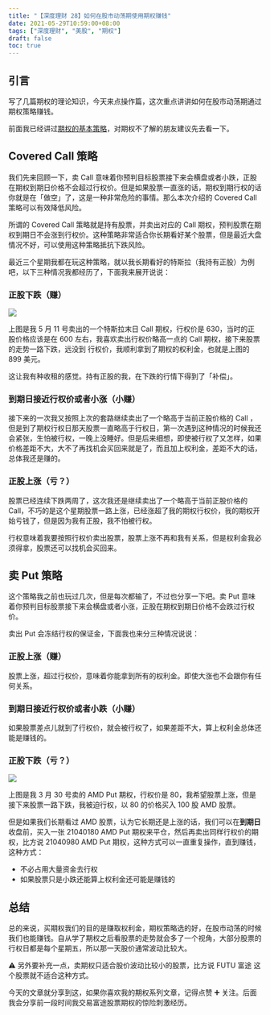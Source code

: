 ```yaml
---
title: "【深度理财 28】如何在股市动荡期使用期权赚钱"
date: 2021-05-29T10:59:00+08:00
tags: ["深度理财", "美股", "期权"]
draft: false
toc: true
---
```


## 引言

写了几篇期权的理论知识，今天来点操作篇，这次重点讲讲如何在股市动荡期通过期权策略赚钱。

前面我已经讲过[期权的基本策略](https://blog.forecho.com/financedeep-24.html)，对期权不了解的朋友建议先去看一下。

<!--more-->

## Covered Call 策略

我们先来回顾一下，卖 Call 意味着你预判目标股票接下来会横盘或者小跌，正股在期权到期日价格不会超过行权价。但是如果股票一直涨的话，期权到期行权的话你就是在「做空」了，这是一种非常危险的事情。那么本次介绍的 Covered Call 策略可以有效降低风险。

所谓的 Covered Call 策略就是持有股票，并卖出对应的 Call 期权，预判股票在期权到期日不会涨到行权价。这种策略非常适合你长期看好某个股票，但是最近大盘情况不好，可以使用这种策略抵抗下跌风险。

最近三个星期我都在玩这种策略，就以我长期看好的特斯拉（我持有正股）为例吧，以下三种情况我都经历了，下面我来展开说说：

### 正股下跌（赚）

![](https://blog-1251237404.cos.ap-guangzhou.myqcloud.com/202105296kb4qG.jpg!m)

上图是我 5 月 11 号卖出的一个特斯拉末日 Call 期权，行权价是 630，当时的正股价格应该是在 600 左右，我喜欢卖出行权价略高一点的 Call 期权，接下来股票的走势一路下跌，远没到
行权价，我顺利拿到了期权的权利金，也就是上图的 899 美元。

这让我有种收租的感觉。持有正股的我，在下跌的行情下得到了「补偿」。

### 到期日接近行权价或者小涨（小赚）

接下来的一次我又按照上次的套路继续卖出了一个略高于当前正股价格的 Call ，但是到了期权行权日那天股票一直略高于行权日，第一次遇到这种情况的时候我还会紧张，生怕被行权，一晚上没睡好。但是后来细想，即使被行权了又怎样，如果价格差距不大，大不了再找机会买回来就是了，而且加上权利金，差距不大的话，总体我还是赚的。


### 正股上涨（亏？）

股票已经连续下跌两周了，这次我还是继续卖出了一个略高于当前正股价格的 Call，不巧的是这个星期股票一路上涨，已经涨超了我的期权行权价，我的期权开始亏钱了，但是因为我有正股，我不怕被行权。

行权意味着我要按照行权价卖出股票，股票上涨不再和我有关系，但是权利金我必须得拿，股票还可以找机会买回来。

## 卖 Put 策略


这个策略我之前也玩过几次，但是每次都输了，不过也分享一下吧。卖 Put 意味着你预判目标股票接下来会横盘或者小涨，正股在期权到期日价格不会跌过行权价。

卖出 Put 会冻结行权的保证金，下面我也来分三种情况说说：

### 正股上涨（赚）

股票上涨，超过行权价，意味着你能拿到所有的权利金。即使大涨也不会跟你有任何关系。


### 到期日接近行权价或者小跌（小赚）

如果股票差点儿就到了行权价，就会被行权了，如果差距不大，算上权利金总体还能是赚钱的。


### 正股下跌（亏？）

![](https://blog-1251237404.cos.ap-guangzhou.myqcloud.com/20210529K1ZA5Y.jpg!m)

上图是我 3 月 30 号卖的 AMD Put 期权，行权价是 80，我希望股票上涨，但是接下来股票一路下跌，我被迫行权，以 80 的价格买入 100 股 AMD 股票。

但是如果我们长期看过 AMD 股票，认为它长期还是上涨的话，我们可以在**到期日**收盘前，买入一张 21040180 AMD Put 期权来平仓，然后再卖出同样行权价的期权，比方说 21040980 AMD Put 期权，这种方式可以一直重复操作，直到赚钱，这种方式：

- 不必占用大量资金去行权
- 如果股票只是小跌还能算上权利金还可能是赚钱的


## 总结

总的来说，买期权我们的目的是赚取权利金，期权策略选的好，在股市动荡的时候我们也能赚钱。自从学了期权之后看股票的走势就会多了一个视角，大部分股票的行权日都是每个星期五，所以那一天股价通常波动比较大。

⚠️ 另外要补充一点，卖期权只适合股价波动比较小的股票，比方说 FUTU 富途 这个股票就不适合这种方式。

今天的文章就分享到这，如果你喜欢我的期权系列文章，记得点赞 ➕ 关注。后面我会分享前一段时间我交易富途股票期权的惊险刺激经历。
